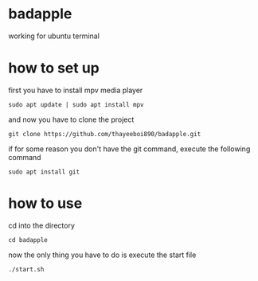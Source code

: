 # badapple
working for ubuntu terminal

# how to set up

first you have to install mpv media player

```sudo apt update | sudo apt install mpv```

and now you have to clone the project

```git clone https://github.com/thayeeboi890/badapple.git```

if for some reason you don't have the git command, execute the following command

```sudo apt install git```

# how to use

cd into the directory

```cd badapple```

now the only thing you have to do is execute the start file

```./start.sh```
